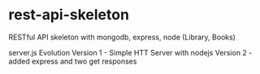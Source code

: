 # rest-api-skeleton
RESTful API skeleton with mongodb, express, node (Library, Books)

server.js Evolution
Version 1 - Simple HTT Server with nodejs
Version 2 - added express and two get responses
